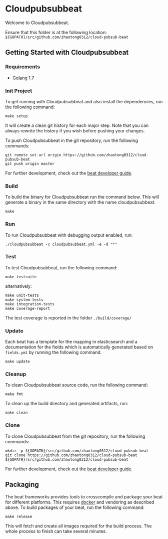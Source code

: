 # Cloudpubsubbeat

Welcome to Cloudpubsubbeat.

Ensure that this folder is at the following location:
`${GOPATH}/src/github.com/zhaotong0312/cloud-pubsub-beat`

## Getting Started with Cloudpubsubbeat

### Requirements

* [Golang](https://golang.org/dl/) 1.7

### Init Project
To get running with Cloudpubsubbeat and also install the
dependencies, run the following command:

```
make setup
```

It will create a clean git history for each major step. Note that you can always rewrite the history if you wish before pushing your changes.

To push Cloudpubsubbeat in the git repository, run the following commands:

```
git remote set-url origin https://github.com/zhaotong0312/cloud-pubsub-beat
git push origin master
```

For further development, check out the [beat developer guide](https://www.elastic.co/guide/en/beats/libbeat/current/new-beat.html).

### Build

To build the binary for Cloudpubsubbeat run the command below. This will generate a binary
in the same directory with the name cloudpubsubbeat.

```
make
```


### Run

To run Cloudpubsubbeat with debugging output enabled, run:

```
./cloudpubsubbeat -c cloudpubsubbeat.yml -e -d "*"
```


### Test

To test Cloudpubsubbeat, run the following command:

```
make testsuite
```

alternatively:
```
make unit-tests
make system-tests
make integration-tests
make coverage-report
```

The test coverage is reported in the folder `./build/coverage/`

### Update

Each beat has a template for the mapping in elasticsearch and a documentation for the fields
which is automatically generated based on `fields.yml` by running the following command.

```
make update
```


### Cleanup

To clean  Cloudpubsubbeat source code, run the following command:

```
make fmt
```

To clean up the build directory and generated artifacts, run:

```
make clean
```


### Clone

To clone Cloudpubsubbeat from the git repository, run the following commands:

```
mkdir -p ${GOPATH}/src/github.com/zhaotong0312/cloud-pubsub-beat
git clone https://github.com/zhaotong0312/cloud-pubsub-beat ${GOPATH}/src/github.com/zhaotong0312/cloud-pubsub-beat
```


For further development, check out the [beat developer guide](https://www.elastic.co/guide/en/beats/libbeat/current/new-beat.html).


## Packaging

The beat frameworks provides tools to crosscompile and package your beat for different platforms. This requires [docker](https://www.docker.com/) and vendoring as described above. To build packages of your beat, run the following command:

```
make release
```

This will fetch and create all images required for the build process. The whole process to finish can take several minutes.
